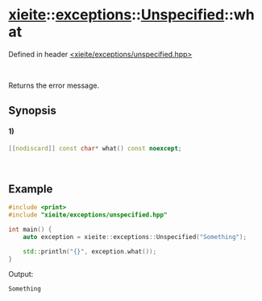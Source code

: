 # [xieite](../../../../../xieite.md)\:\:[exceptions](../../../../../exceptions.md)\:\:[Unspecified](../../../unspecified.md)\:\:what
Defined in header [<xieite/exceptions/unspecified.hpp>](../../../../../../include/xieite/exceptions/unspecified.hpp)

&nbsp;

Returns the error message.

## Synopsis
#### 1)
```cpp
[[nodiscard]] const char* what() const noexcept;
```

&nbsp;

## Example
```cpp
#include <print>
#include "xieite/exceptions/unspecified.hpp"

int main() {
    auto exception = xieite::exceptions::Unspecified("Something");

    std::println("{}", exception.what());
}
```
Output:
```
Something
```
